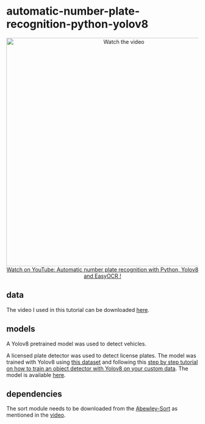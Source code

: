 # automatic-number-plate-recognition-python-yolov8

<p align="center">
<a href="https://www.youtube.com/watch?v=fyJB1t0o0ms">
    <img width="600" src="https://utils-computervisiondeveloper.s3.amazonaws.com/thumbnails/with_play_button/anpr_yolo2.jpg" alt="Watch the video">
    </br>Watch on YouTube: Automatic number plate recognition with Python, Yolov8 and EasyOCR !
</a>
</p>

## data

The video I used in this tutorial can be downloaded [here](https://drive.google.com/file/d/1YmHTElM6rh5uBpvaoUYpYTHK2odJkoM6/view?usp=drive_link).

## models

A Yolov8 pretrained model was used to detect vehicles.

A licensed plate detector was used to detect license plates. The model was trained with Yolov8 using [this dataset](https://universe.roboflow.com/roboflow-universe-projects/license-plate-recognition-rxg4e/dataset/4) and following this [step by step tutorial on how to train an object detector with Yolov8 on your custom data](https://github.com/computervisioneng/train-yolov8-custom-dataset-step-by-step-guide). The model is available [here](https://drive.google.com/file/d/1ZKRejyvMO1870mSWH6MZu0lv28xWpSuz/view?usp=drive_link).

## dependencies

The sort module needs to be downloaded from the [Abewley-Sort](https://github.com/abewley/sort) as mentioned in the [video](https://youtu.be/fyJB1t0o0ms?t=1120).
